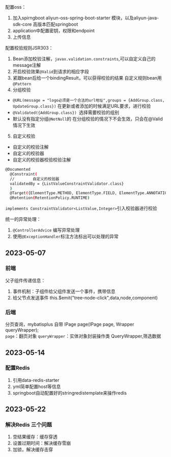 配置oss：

1. 加入spirngboot aliyun-oss-spring-boot-starter 模块，以及aliyun-java-sdk-core 高版本匹配springboot
2. application中配置密钥，权限和endpoint
3. 上传信息

配置校验规则JSR303：
1. Bean添加校验注解，`javax.validation.constraints`,可以自定义自己的message注解
2. 开启校验效果`@Valid`到请求的相应字段
3. 紧跟bean后给一个bindingResult，可以获得校验的结果
自定义规则bean用`@Pattern`
4. 分组校验
 - `@URL(message = "logo必须是一个合法的url地址",groups = {AddGroup.class, UpdateGroup.class})`
    在更新或者添加的时候满足URL要求，进行校验
 - `@Validated({AddGroup.class}) `选择需要校验的组别
 - 默认没有指定分组`@NotNull`的 在分组校验的情况下不会生效，只会在@Valid情况下生效
5. 自定义校验
- 自定义的校验注解
- 自定义的校验器
- 自定义的校验器校验校验注解
``` bash
@Documented
  @Constraint(
  //        自定义的校验器
  validatedBy = {ListValueConstraintValidator.class}
  )
  @Target({ElementType.METHOD, ElementType.FIELD, ElementType.ANNOTATION_TYPE, ElementType.CONSTRUCTOR, ElementType.PARAMETER, ElementType.TYPE_USE})
  @Retention(RetentionPolicy.RUNTIME)
```
  `implements ConstraintValidator<ListValue,Integer>`引入校验器进行校验


统一的异常处理：
1. `@ControllerAdvice` 编写异常处理
2. 使用`@ExceptionHandler`标注方法标出可以处理的异常


## 2023-05-07 
### 前端
父子组件传递信息：
1. 事件机制：子组件给父组件发送一个事件，携带信息
2. 给父节点发送事件  this.$emit("tree-node-click",data,node,component)

### 后端
分页查询，mybatisplus 自带
IPage<T> page(IPage<T> page, Wrapper<T> queryWrapper);  
`page`：翻页对象 `queryWrapper`：实体对象封装操作类 QueryWrapper,筛选数据

## 2023-05-14
### 配置Redis
1. 引用data-redis-starter
2. yml简单配置host等信息
3. springboot自动配置好的stringredistemplate来操作redis
## 2023-05-22
### 解决Redis 三个问题
1. 空结果缓存：缓存穿透
2. 设置过期时间：解决缓存雪崩
3. 加锁，解决缓存击穿